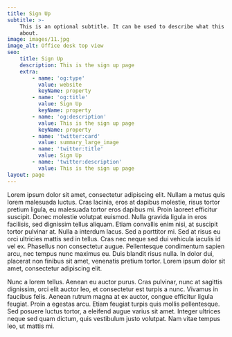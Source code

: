 ```yaml
---
title: Sign Up
subtitle: >-
    This is an optional subtitle. It can be used to describe what this page is
    about.
image: images/11.jpg
image_alt: Office desk top view
seo:
    title: Sign Up
    description: This is the sign up page
    extra:
        - name: 'og:type'
          value: website
          keyName: property
        - name: 'og:title'
          value: Sign Up
          keyName: property
        - name: 'og:description'
          value: This is the sign up page
          keyName: property
        - name: 'twitter:card'
          value: summary_large_image
        - name: 'twitter:title'
          value: Sign Up
        - name: 'twitter:description'
          value: This is the sign up page
layout: page
---
```


Lorem ipsum dolor sit amet, consectetur adipiscing elit. Nullam a metus quis lorem malesuada luctus. Cras lacinia, eros at dapibus molestie, risus tortor pretium ligula, eu malesuada tortor eros dapibus mi. Proin laoreet efficitur suscipit. Donec molestie volutpat euismod. Nulla gravida ligula in eros facilisis, sed dignissim tellus aliquam. Etiam convallis enim nisi, at suscipit tortor pulvinar at. Nulla a interdum lacus. Sed a porttitor mi. Sed at risus eu orci ultricies mattis sed in tellus. Cras nec neque sed dui vehicula iaculis id vel ex. Phasellus non consectetur augue. Pellentesque condimentum sapien arcu, nec tempus nunc maximus eu. Duis blandit risus nulla. In dolor dui, placerat non finibus sit amet, venenatis pretium tortor. Lorem ipsum dolor sit amet, consectetur adipiscing elit.

Nunc a lorem tellus. Aenean eu auctor purus. Cras pulvinar, nunc at sagittis dignissim, orci elit auctor leo, et consectetur est turpis a nunc. Vivamus in faucibus felis. Aenean rutrum magna at ex auctor, congue efficitur ligula feugiat. Proin a egestas arcu. Etiam feugiat turpis quis mollis pellentesque. Sed posuere luctus tortor, a eleifend augue varius sit amet. Integer ultrices neque sed quam dictum, quis vestibulum justo volutpat. Nam vitae tempus leo, ut mattis mi.

